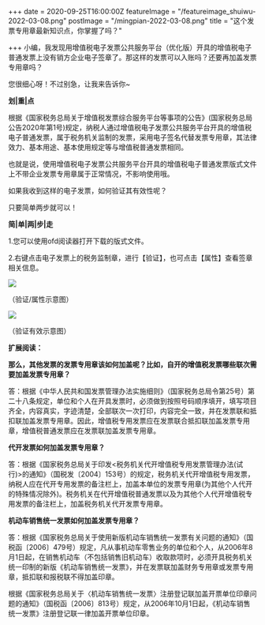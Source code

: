 +++
date = 2020-09-25T16:00:00Z
featureImage = "/featureimage_shuiwu-2022-03-08.png"
postImage = "/mingpian-2022-03-08.png"
title = "这个发票专用章最新知识点，你掌握了吗？"

+++
小编，我发现用增值税电子发票公共服务平台（优化版）开具的增值税电子普通发票上没有销方企业电子签章了。那这样的发票可以入账吗？还要再加盖发票专用章吗？

您很细心呀！不过别急，让我来告诉你\~

**划|重|点**

根据《国家税务总局关于增值税发票综合服务平台等事项的公告》(国家税务总局公告2020年第1号)规定，纳税人通过增值税电子发票公共服务平台开具的增值税电子普通发票，属于税务机关监制的发票，采用电子签名代替发票专用章，其法律效力、基本用途、基本使用规定等与增值税普通发票相同。

也就是说，使用增值税电子发票公共服务平台开具的增值税电子普通发票版式文件上不带企业发票专用章属于正常情况，不影响使用哦。

如果我收到这样的电子发票，如何验证其有效性呢？

只要简单两步就可以！

**简|单|两|步|走**

1\.您可以使用ofd阅读器打开下载的版式文件。

2\.右键点击电子发票上的税务监制章，进行【验证】，也可点击【属性】查看签章相关信息。

![](/images/20092601-2022-03-08.jpeg)

（验证/属性示意图）

![](/images/20092602-2022-03-08.jpeg)

（验证有效示意图）

**扩展阅读：**

**那么，其他发票的发票专用章该如何加盖呢？比如，自开的增值税发票哪些联次需要加盖发票专用章？**

答：根据《中华人民共和国发票管理办法实施细则》（国家税务总局令第25号）第二十八条规定，单位和个人在开具发票时，必须做到按照号码顺序填开，填写项目齐全，内容真实，字迹清楚，全部联次一次打印，内容完全一致，并在发票联和抵扣联加盖发票专用章。因此，增值税专用发票应在发票联合抵扣联加盖发票专用章，增值税普通发票应在发票联加盖发票专用章。

**代开发票如何加盖发票专用章？**

答：根据《国家税务总局关于印发<税务机关代开增值税专用发票管理办法(试行)>的通知》（国税发〔2004〕153号）的规定，税务机关代开增值税专用发票，纳税人应在代开专用发票的备注栏上，加盖本单位的发票专用章(为其他个人代开的特殊情况除外)。税务机关在代开增值税普通发票以及为其他个人代开增值税专用发票的备注栏上，加盖税务机关代开发票专用章。

**机动车销售统一发票如何加盖发票专用章？**

答：根据《国家税务总局关于使用新版机动车销售统一发票有关问题的通知》（国税函〔2006〕479号）规定，凡从事机动车零售业务的单位和个人，从2006年8月1日起，在销售机动车（不包括销售旧机动车）收取款项时，必须开具税务机关统一印制的新版《机动车销售统一发票》，并在发票联加盖财务专用章或发票专用章，抵扣联和报税联不得加盖印章。

根据《国家税务总局关于〈机动车销售统一发票〉注册登记联加盖开票单位印章问题的通知》（国税函〔2006〕813号）规定，从2006年10月1日起，《机动车销售统一发票》注册登记联一律加盖开票单位印章。